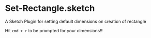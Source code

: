 # Set-Rectangle.sketch
A Sketch Plugin for setting default dimensions on creation of rectangle

Hit `cmd + r` to be prompted for your dimensions!!!
